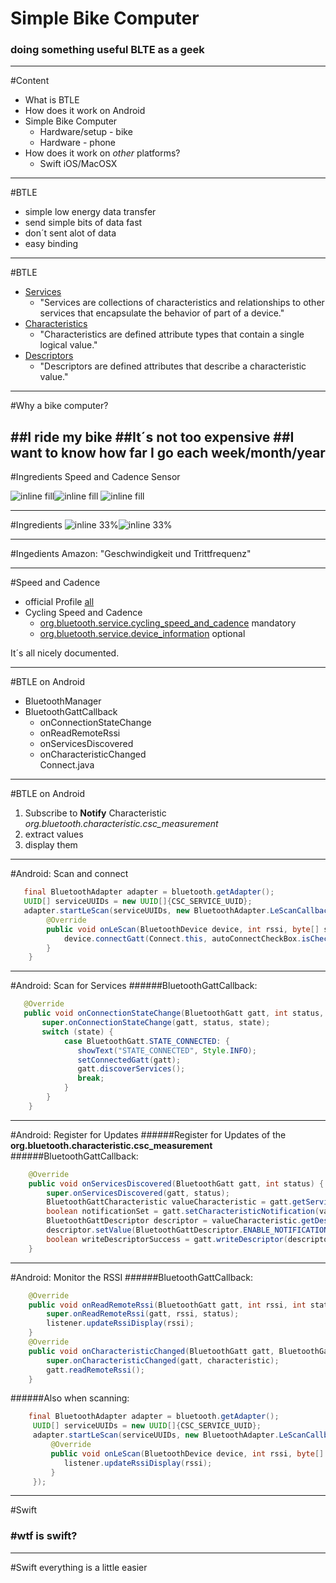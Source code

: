 # Simple Bike Computer
### doing something useful BLTE as a geek

---

#Content
* What is BTLE
* How does it work on Android
* Simple Bike Computer
	* Hardware/setup - bike
	* Hardware - phone
* How does it work on *other* platforms?
	* Swift iOS/MacOSX

---

#BTLE
* simple low energy data transfer
* send simple bits of data fast
* don´t sent alot of data
* easy binding

---

#BTLE
* [Services](https://developer.bluetooth.org/gatt/services/Pages/ServicesHome.aspx)
	* "Services are collections of characteristics and relationships to other services that encapsulate the behavior of part of a device."
* [Characteristics](https://developer.bluetooth.org/gatt/characteristics/Pages/CharacteristicsHome.aspx)
	* "Characteristics are defined attribute types that contain a single logical value." 
* [Descriptors](https://developer.bluetooth.org/gatt/descriptors/Pages/DescriptorsHomePage.aspx)
	* "Descriptors are defined attributes that describe a characteristic value."	

---
#Why a bike computer?

##I ride my bike
##It´s not too expensive
##I want to know how far I go each week/month/year
---
#Ingredients
Speed and Cadence Sensor

![inline fill](http://ecx.images-amazon.com/images/I/31f58c%2BTnUL.jpg)![inline fill](http://ecx.images-amazon.com/images/I/61Vb-HydLPL._SL1000_.jpg) ![inline fill](http://ecx.images-amazon.com/images/I/61sDR2xHfaL._SL1000_.jpg)

---
#Ingredients
![inline 33%](http://ecx.images-amazon.com/images/I/7191wWpGSfL._SL1500_.jpg)![inline 33%](http://ecx.images-amazon.com/images/I/815nGc7aReL._SL1500_.jpg)

---
#Ingedients
Amazon: "Geschwindigkeit und Trittfrequenz"

---
#Speed and Cadence

* official Profile [all](https://developer.bluetooth.org/gatt/profiles/Pages/ProfilesHome.aspx)
* Cycling Speed and Cadence
	* [org.bluetooth.service.cycling_speed_and_cadence](https://developer.bluetooth.org/gatt/services/Pages/ServiceViewer.aspx?u=org.bluetooth.service.cycling_speed_and_cadence.xml) mandatory
	* [org.bluetooth.service.device_information](https://developer.bluetooth.org/gatt/services/Pages/ServiceViewer.aspx?u=org.bluetooth.service.device_information.xml) optional
	
It´s all nicely documented.

---
#BTLE on Android
* BluetoothManager
* BluetoothGattCallback
	* onConnectionStateChange
    * onReadRemoteRssi
    * onServicesDiscovered
    * onCharacteristicChanged 		
Connect.java

---
#BTLE on Android
1. Subscribe to **Notify** Characteristic *org.bluetooth.characteristic.csc_measurement*
2. extract values
3. display them

---
#Android: Scan and connect
```java
   final BluetoothAdapter adapter = bluetooth.getAdapter();
   UUID[] serviceUUIDs = new UUID[]{CSC_SERVICE_UUID};
   adapter.startLeScan(serviceUUIDs, new BluetoothAdapter.LeScanCallback() {
		@Override
		public void onLeScan(BluetoothDevice device, int rssi, byte[] scanRecord) {
			device.connectGatt(Connect.this, autoConnectCheckBox.isChecked(), bluetoothGattCallback);
		}
	}
```

---
#Android: Scan for Services
######BluetoothGattCallback:

```java
   @Override
   public void onConnectionStateChange(BluetoothGatt gatt, int status, int state) {
       super.onConnectionStateChange(gatt, status, state);
       switch (state) {
           	case BluetoothGatt.STATE_CONNECTED: {
               showText("STATE_CONNECTED", Style.INFO);
               setConnectedGatt(gatt);
               gatt.discoverServices();
               break;
			}
		}
	}
```

---
#Android: Register for Updates
######Register for Updates of the **org.bluetooth.characteristic.csc_measurement**
######BluetoothGattCallback:

```java
	@Override
    public void onServicesDiscovered(BluetoothGatt gatt, int status) {
    	super.onServicesDiscovered(gatt, status);
        BluetoothGattCharacteristic valueCharacteristic = gatt.getService(CSC_SERVICE_UUID).getCharacteristic(CSC_CHARACTERISTIC_UUID);
        boolean notificationSet = gatt.setCharacteristicNotification(valueCharacteristic, true);
        BluetoothGattDescriptor descriptor = valueCharacteristic.getDescriptor(BTLE_NOTIFICATION_DESCRIPTOR_UUID);
        descriptor.setValue(BluetoothGattDescriptor.ENABLE_NOTIFICATION_VALUE);
        boolean writeDescriptorSuccess = gatt.writeDescriptor(descriptor);
	}
```
---
#Android: Monitor the RSSI
######BluetoothGattCallback:
```java
	@Override
	public void onReadRemoteRssi(BluetoothGatt gatt, int rssi, int status) {
		super.onReadRemoteRssi(gatt, rssi, status);
		listener.updateRssiDisplay(rssi);
	}
	@Override
	public void onCharacteristicChanged(BluetoothGatt gatt, BluetoothGattCharacteristic characteristic) {
		super.onCharacteristicChanged(gatt, characteristic);
		gatt.readRemoteRssi();
	}
```
######Also when scanning:
```java
	final BluetoothAdapter adapter = bluetooth.getAdapter();
     UUID[] serviceUUIDs = new UUID[]{CSC_SERVICE_UUID};
     adapter.startLeScan(serviceUUIDs, new BluetoothAdapter.LeScanCallback() {
         @Override
         public void onLeScan(BluetoothDevice device, int rssi, byte[] scanRecord) {
			listener.updateRssiDisplay(rssi);
         }
     });
```

---

#Swift
### #wtf is swift?

---

#Swift
everything is a little easier
```swift
	
```




